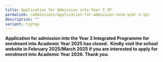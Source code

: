 ```yaml
---
title: Application for Admission into Year 3 IP
permalink: /admissions/application-for-admission-into-year-3-ip/
description: ""
variant: tiptap
---
```

<p></p>
<p><strong>Application for admission into the Year 3 Integrated Programme for enrolment into Academic Year 2025 has closed.&nbsp; Kindly visit the school website in February 2025/March 2025 if you are interested to apply for enrolment into Academic Year 2026. Thank you.</strong>
</p>